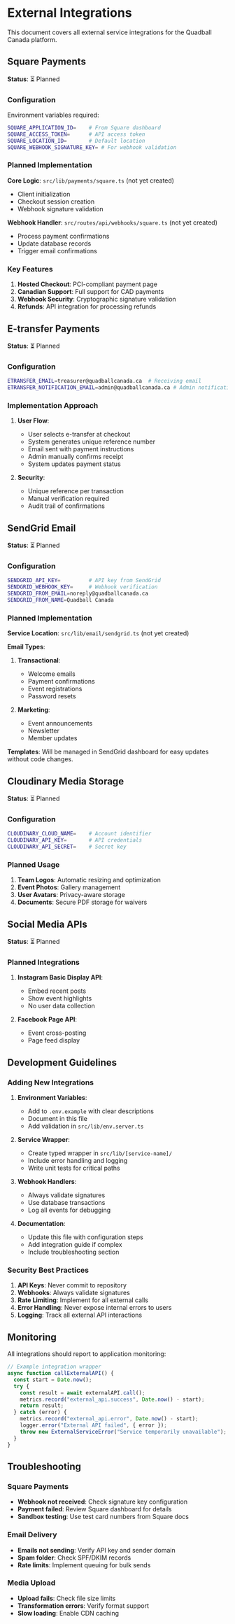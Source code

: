 # External Integrations

This document covers all external service integrations for the Quadball Canada platform.

## Square Payments

**Status**: ⏳ Planned

### Configuration

Environment variables required:

```bash
SQUARE_APPLICATION_ID=    # From Square dashboard
SQUARE_ACCESS_TOKEN=      # API access token
SQUARE_LOCATION_ID=       # Default location
SQUARE_WEBHOOK_SIGNATURE_KEY= # For webhook validation
```

### Planned Implementation

**Core Logic**: `src/lib/payments/square.ts` (not yet created)

- Client initialization
- Checkout session creation
- Webhook signature validation

**Webhook Handler**: `src/routes/api/webhooks/square.ts` (not yet created)

- Process payment confirmations
- Update database records
- Trigger email confirmations

### Key Features

1. **Hosted Checkout**: PCI-compliant payment page
2. **Canadian Support**: Full support for CAD payments
3. **Webhook Security**: Cryptographic signature validation
4. **Refunds**: API integration for processing refunds

## E-transfer Payments

**Status**: ⏳ Planned

### Configuration

```bash
ETRANSFER_EMAIL=treasurer@quadballcanada.ca  # Receiving email
ETRANSFER_NOTIFICATION_EMAIL=admin@quadballcanada.ca # Admin notifications
```

### Implementation Approach

1. **User Flow**:
   - User selects e-transfer at checkout
   - System generates unique reference number
   - Email sent with payment instructions
   - Admin manually confirms receipt
   - System updates payment status

2. **Security**:
   - Unique reference per transaction
   - Manual verification required
   - Audit trail of confirmations

## SendGrid Email

**Status**: ⏳ Planned

### Configuration

```bash
SENDGRID_API_KEY=         # API key from SendGrid
SENDGRID_WEBHOOK_KEY=     # Webhook verification
SENDGRID_FROM_EMAIL=noreply@quadballcanada.ca
SENDGRID_FROM_NAME=Quadball Canada
```

### Planned Implementation

**Service Location**: `src/lib/email/sendgrid.ts` (not yet created)

**Email Types**:

1. **Transactional**:
   - Welcome emails
   - Payment confirmations
   - Event registrations
   - Password resets

2. **Marketing**:
   - Event announcements
   - Newsletter
   - Member updates

**Templates**: Will be managed in SendGrid dashboard for easy updates without code changes.

## Cloudinary Media Storage

**Status**: ⏳ Planned

### Configuration

```bash
CLOUDINARY_CLOUD_NAME=    # Account identifier
CLOUDINARY_API_KEY=       # API credentials
CLOUDINARY_API_SECRET=    # Secret key
```

### Planned Usage

1. **Team Logos**: Automatic resizing and optimization
2. **Event Photos**: Gallery management
3. **User Avatars**: Privacy-aware storage
4. **Documents**: Secure PDF storage for waivers

## Social Media APIs

**Status**: ⏳ Planned

### Planned Integrations

1. **Instagram Basic Display API**:
   - Embed recent posts
   - Show event highlights
   - No user data collection

2. **Facebook Page API**:
   - Event cross-posting
   - Page feed display

## Development Guidelines

### Adding New Integrations

1. **Environment Variables**:
   - Add to `.env.example` with clear descriptions
   - Document in this file
   - Add validation in `src/lib/env.server.ts`

2. **Service Wrapper**:
   - Create typed wrapper in `src/lib/[service-name]/`
   - Include error handling and logging
   - Write unit tests for critical paths

3. **Webhook Handlers**:
   - Always validate signatures
   - Use database transactions
   - Log all events for debugging

4. **Documentation**:
   - Update this file with configuration steps
   - Add integration guide if complex
   - Include troubleshooting section

### Security Best Practices

1. **API Keys**: Never commit to repository
2. **Webhooks**: Always validate signatures
3. **Rate Limiting**: Implement for all external calls
4. **Error Handling**: Never expose internal errors to users
5. **Logging**: Track all external API interactions

## Monitoring

All integrations should report to application monitoring:

```typescript
// Example integration wrapper
async function callExternalAPI() {
  const start = Date.now();
  try {
    const result = await externalAPI.call();
    metrics.record("external_api.success", Date.now() - start);
    return result;
  } catch (error) {
    metrics.record("external_api.error", Date.now() - start);
    logger.error("External API failed", { error });
    throw new ExternalServiceError("Service temporarily unavailable");
  }
}
```

## Troubleshooting

### Square Payments

- **Webhook not received**: Check signature key configuration
- **Payment failed**: Review Square dashboard for details
- **Sandbox testing**: Use test card numbers from Square docs

### Email Delivery

- **Emails not sending**: Verify API key and sender domain
- **Spam folder**: Check SPF/DKIM records
- **Rate limits**: Implement queuing for bulk sends

### Media Upload

- **Upload fails**: Check file size limits
- **Transformation errors**: Verify format support
- **Slow loading**: Enable CDN caching
